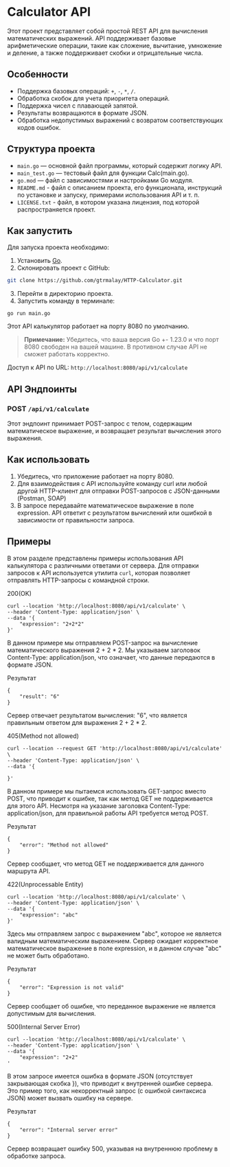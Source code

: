 # Calculator API

Этот проект представляет собой простой REST API для вычисления математических выражений. API поддерживает базовые арифметические операции, такие как сложение, вычитание, умножение и деление, а также поддерживает скобки и отрицательные числа.

## Особенности

- Поддержка базовых операций: `+`, `-`, `*`, `/`. 
- Обработка скобок для учета приоритета операций.
- Поддержка чисел с плавающей запятой.
- Результаты возвращаются в формате JSON.
- Обработка недопустимых выражений с возвратом соответствующих кодов ошибок.

## Структура проекта

- `main.go` — основной файл программы, который содержит логику API.
- `main_test.go` — тестовый файл для функции Calc(main.go).
- `go.mod` — файл с зависимостями и настройками Go модуля.
- `README.md` -  файл с описанием проекта, его функционала, инструкций по установке и запуску, примерами использования API и т. п.
- `LICENSE.txt` -  файл, в котором указана лицензия, под которой распространяется проект.

## Как запустить
Для запуска проекта необходимо:
1. Установить [Go](https://go.dev/dl/).
2. Склонировать проект с GitHub:
```bash
git clone https://github.com/gtrmalay/HTTP-Calculator.git
```
3. Перейти в директорию проекта.
4. Запустить команду в терминале:
```shell
go run main.go
```

Этот API калькулятор работает на порту 8080 по умолчанию.

> **Примечание:** Убедитесь, что ваша версия Go +- 1.23.0 и что порт 8080 свободен на вашей машине. В противном случае API не сможет работать корректно. 

Доступ к API по URL: `http://localhost:8080/api/v1/calculate`
  
## API Эндпоинты

### POST `/api/v1/calculate`

Этот эндпоинт принимает POST-запрос с телом, содержащим математическое выражение, и возвращает результат вычисления этого выражения.

## Как использовать 

1. Убедитесь, что приложение работает на порту 8080.
2. Для взаимодействия с API используйте команду curl или любой другой HTTP-клиент для отправки POST-запросов с JSON-данными (Postman, SOAP)
3. В запросе передавайте математическое выражение в поле expression.
API ответит с результатом вычислений или ошибкой в зависимости от правильности запроса.

## Примеры

В этом разделе представлены примеры использования API калькулятора с различными ответами от сервера. Для отправки запросов к API используется утилита `curl`, которая позволяет отправлять HTTP-запросы с командной строки.

200(OK)
```shell
curl --location 'http://localhost:8080/api/v1/calculate' \
--header 'Content-Type: application/json' \
--data '{
    "expression": "2+2*2"
}'
```
В данном примере мы отправляем POST-запрос на вычисление математического выражения 2 + 2 * 2.
Мы указываем заголовок Content-Type: application/json, что означает, что данные передаются в формате JSON.

Результат 
```shell
{
    "result": "6"
}
```
Сервер отвечает результатом вычисления: "6", что является правильным ответом для выражения 2 + 2 * 2.

405(Method not allowed)
```shell
curl --location --request GET 'http://localhost:8080/api/v1/calculate' \
--header 'Content-Type: application/json' \
--data '{
    
}'
```
В данном примере мы пытаемся использовать GET-запрос вместо POST, что приводит к ошибке, так как метод GET не поддерживается для этого API.
Несмотря на указание заголовка Content-Type: application/json, для правильной работы API требуется метод POST.

Результат 
```shell
{
    "error": "Method not allowed"
}
```
Сервер сообщает, что метод GET не поддерживается для данного маршрута API.

422(Unprocessable Entity)
```shell
curl --location 'http://localhost:8080/api/v1/calculate' \
--header 'Content-Type: application/json' \
--data '{
    "expression": "abc"
}'
```
Здесь мы отправляем запрос с выражением "abc", которое не является валидным математическим выражением.
Сервер ожидает корректное математическое выражение в поле expression, и в данном случае "abc" не может быть обработано.

Результат 
```shell
{
    "error": "Expression is not valid"
}
```

Сервер сообщает об ошибке, что переданное выражение не является допустимым для вычисления.

500(Internal Server Error)
```shell
curl --location 'http://localhost:8080/api/v1/calculate' \
--header 'Content-Type: application/json' \
--data '{
    "expression": "2+2"
'
```
В этом запросе имеется ошибка в формате JSON (отсутствует закрывающая скобка }), что приводит к внутренней ошибке сервера.
Это пример того, как некорректный запрос (с ошибкой синтаксиса JSON) может вызвать ошибку на сервере.

Результат 
```shell
{
    "error": "Internal server error"
}
```
Сервер возвращает ошибку 500, указывая на внутреннюю проблему в обработке запроса.

